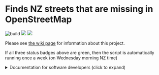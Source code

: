 # Finds NZ streets that are missing in OpenStreetMap

![build](https://github.com/osm-nz/missing-streets/workflows/build/badge.svg)
![](https://github.com/osm-nz/missing-streets/workflows/Request%20LINZ%20Export/badge.svg)
![](https://github.com/osm-nz/missing-streets/workflows/Weekly%20Sync/badge.svg)

Please see [the wiki page](https://wiki.osm.org/New_Zealand/Missing_Streets) for information about this project.

If all three status badges above are green, then the script is automatically running once a week (on Wednesday morning NZ time)

<details>
<summary>Documentation for software developers (click to expand)</summary>

Running the script:

```sh
# first install nodejs and yarn

# Then generate an API from https://data.linz.govt.nz/my/api
# with "Full access to Exports Access"
# create a file called `.env.local` in this folder, and add
# REACT_APP_LDS_KEY=XXXXX
# where XXXXX is the token you just generated.

yarn 0 # this will request an export of the dataset from LINZ

# now wait up to 1 hour for the export to be generated.
# Login to https://data.linz.govt.nz to check progress

yarn 0.5 # Downloads the LINZ export
yarn 1
yarn 2
yarn 3 # generates the final file: ./public/conflationResult.geo.json

# finally, the results should be uploaded to the CDN. This is done by the GitHub CI
```

Running the client:

```sh
# first, run the script above
yarn client:start

# then visit http://127.0.0.1:3000
# you must use 127.0.0.1 instead of localhost
```

The client is automatically deployed to github pages.

</details>
